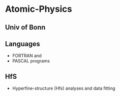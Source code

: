 # Atomic-Physics

## Univ of Bonn

## Languages 
- FORTRAN and
- PASCAL programs

## HfS
- Hyperfine-structure (Hfs) analyses and data fitting 

